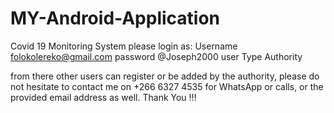 # MY-Android-Application
Covid 19 Monitoring System
please login as: Username folokolereko@gmail.com
                 password @Joseph2000
                 user Type Authority
                
from there other users can register or be added by the authority, please do not hesitate to contact me on 
+266 6327 4535 for WhatsApp or calls, or the provided email address as well.
Thank You !!!
